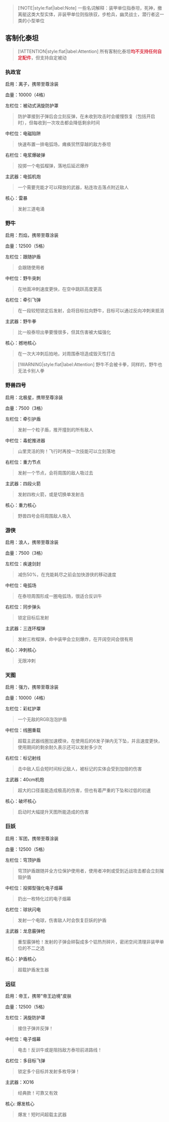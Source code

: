 > [!NOTE|style:flat|label:Note]
> 一些名词解释：装甲单位指泰坦，死神，撤离艇这类大型实体，非装甲单位则指铁驭，步枪兵，幽灵战士，潜行者这一类的小型单位

## 客制化泰坦

> [!ATTENTION|style:flat|label:Attention]
> 所有客制化泰坦<strong><font color="#dc3545">均不支持任何自定配件</font></strong>，但支持自定被动

### 执政官

启用：离子，携带至尊涂装

血量：10000（4格）

左栏位：被动式涡旋防护罩

> 防护罩接到子弹后会立刻反弹，在未收到攻击时会缓慢恢复（包括开启时），但每收到一次攻击都会降低剩余时间

中栏位：电磁陷阱

> 快速布置一排电弧场，瘫痪贸然穿越的敌方泰坦

右栏位：电浆爆破弹

> 投掷一个电弧榴弹，落地后延迟爆炸

主武器：电弧机炮

> 一个需要充能才可以释放的武器，粘连攻击落点附近敌人

核心：雷暴

> 发射三道电涌

### 野牛

启用：烈焰，携带至尊涂装

血量：12500（5格）

左栏位：跟随护盾

> 会跟随使用者

中栏位：野牛突刺

> 在地面冲刺速度更快，在空中跳跃高度更高

右栏位：牵引飞弹

> 在一段较短锁定后发射，会将目标拉向野牛，目标可以通过反向冲刺来抵消

主武器：野牛拳

> 比一般泰坦出拳要慢很多，但其伤害被大幅强化

核心：撼地核心

> 在一次大冲刺后拍地，对周围泰坦造成毁灭性打击

> [!WARNING|style:flat|label:Attention]
> 野牛不会被卡拳，同样的，野牛也无法卡别人拳

### 野兽四号

启用：北极星，携带至尊涂装

血量：7500（3格）

左栏位：牵引护盾

> 发射一个粒子盾，推开撞到的所有敌人

中栏位：毒蛇推进器

> 山里灵活的狗！飞行时再按一次技能可以立刻落地

右栏位：重力节点

> 发射一个节点，会将周围的敌人吸过去

主武器：四段火箭

> 发射四枚火箭，或是切换单发射击

核心：重力核心

> 野兽四号会将周围敌人吸入

### 游侠

启用：浪人，携带至尊涂装

血量：7500（3格）

左栏位：疾速剑封

> 减伤50%，在充能耗尽之前会加快游侠的移动速度

中栏位：电弧场

> 在泰坦周围形成一圈电弧场，很适合反训牛

右栏位：同步弹头

> 锁定目标后发射

主武器：三连环榴弹

> 发射三枚榴弹，命中装甲会立刻爆炸，在开阔空间会很有用

核心：冲刺核心

> 无限冲刺

### 天图

启用：强力，携带至尊涂装

血量：10000（4格）

左栏位：彩虹护罩

> 一个无敌的RGB泡泡护盾

中栏位：线圈重载

> 超载主武器线圈加速模块，在使用后的6发子弹内无下坠，并且速度更快，使用期间的剩余耐久表示还可以发射多少次

右栏位：标记射线

> 击中敌人后会短时间标记敌人，被标记的实体会受到加倍的伤害

主武器：40cm机炮

> 超大的口径虽能造成极高的伤害，但也有着严重的下坠和过低的初速

核心：破坏核心

> 启动时大幅提升天图所能造成的伤害

### 巨妖

启用：军团，携带至尊涂装

血量：12500（5格）

左栏位：穹顶护盾

> 穹顶护盾跟随并全方位保护使用者，使用者冲刺或受到近战攻击都会立刻摧毁护盾

中栏位：投掷型强化电子烟幕

> 扔出一枚特化过的电子烟幕

右栏位：球状闪电

> 发射一个电球，伤害敌人时会恢复巨妖的护盾

主武器：龙息霰弹枪

> 重型霰弹枪！发射的子弹会碎裂成多个铝热剂碎片，密闭空间清理非装甲单位的不二之选

核心：护盾核心

> 超载护盾发生器

### 远征

启用：帝王，携带"帝王边境"皮肤

血量：12500（5格）

左栏位：涡旋防护罩

> 接住子弹并反弹！

中栏位：电子烟幕

> 电击！反训牛或是阻挡敌方泰坦前进路线！

右栏位：多目标飞弹

> 锁定多个目标并发射多枚导弹！

主武器：XO16

> 经典款！可靠又有效

核心: 爆发核心

> 爆发！短时间超载主武器